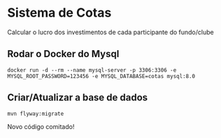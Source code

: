 # Sistema de Cotas
Calcular o lucro dos investimentos de cada participante do fundo/clube

## Rodar o Docker do Mysql
```
docker run -d --rm --name mysql-server -p 3306:3306 -e MYSQL_ROOT_PASSWORD=123456 -e MYSQL_DATABASE=cotas mysql:8.0
```

## Criar/Atualizar a base de dados
```
mvn flyway:migrate
```

Novo código comitado!
